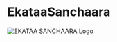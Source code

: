 # EkataaSanchaara
![EKATAA SANCHAARA Logo](https://user-images.githubusercontent.com/111130519/184359574-9a1f8536-a32c-4203-a231-ffb385eec335.jpg)
